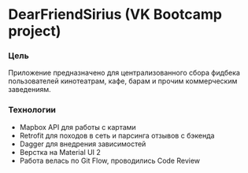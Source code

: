 # DearFriendSirius (VK Bootcamp project)
### Цель
Приложение предназначено для централизованного сбора фидбека пользователей кинотеатрам, кафе, барам и прочим коммерческим заведениям.
### Технологии
- Mapbox API для работы с картами
- Retrofit для походов в сеть и парсинга отзывов с бэкенда
- Dagger для внедрения зависимостей
- Верстка на Material UI 2
- Работа велась по Git Flow, проводились Code Review
